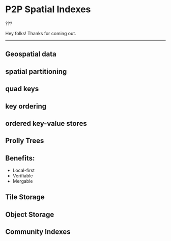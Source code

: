 # P2P Spatial Indexes

???

Hey folks! Thanks for coming out.

---

## Geospatial data

## spatial partitioning

## quad keys

## key ordering

## ordered key-value stores

## Prolly Trees

## Benefits:

- Local-first
- Verifiable
- Mergable

## Tile Storage

## Object Storage

## Community Indexes




